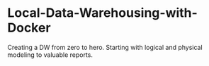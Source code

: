 # Local-Data-Warehousing-with-Docker
Creating a DW from zero to hero. Starting with logical and physical modeling to valuable reports.
